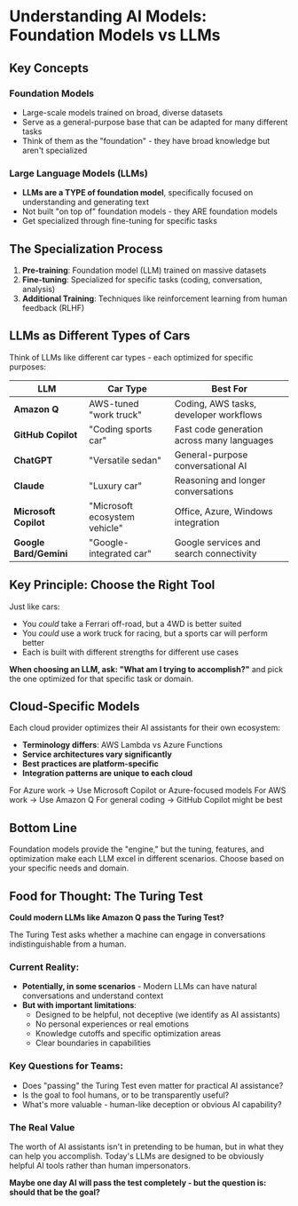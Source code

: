 # Understanding AI Models: Foundation Models vs LLMs

## Key Concepts

### Foundation Models
- Large-scale models trained on broad, diverse datasets
- Serve as a general-purpose base that can be adapted for many different tasks
- Think of them as the "foundation" - they have broad knowledge but aren't specialized

### Large Language Models (LLMs)
- **LLMs are a TYPE of foundation model**, specifically focused on understanding and generating text
- Not built "on top of" foundation models - they ARE foundation models
- Get specialized through fine-tuning for specific tasks

## The Specialization Process

1. **Pre-training**: Foundation model (LLM) trained on massive datasets
2. **Fine-tuning**: Specialized for specific tasks (coding, conversation, analysis)
3. **Additional Training**: Techniques like reinforcement learning from human feedback (RLHF)

## LLMs as Different Types of Cars

Think of LLMs like different car types - each optimized for specific purposes:

| LLM | Car Type | Best For |
|-----|----------|----------|
| **Amazon Q** | AWS-tuned "work truck" | Coding, AWS tasks, developer workflows |
| **GitHub Copilot** | "Coding sports car" | Fast code generation across many languages |
| **ChatGPT** | "Versatile sedan" | General-purpose conversational AI |
| **Claude** | "Luxury car" | Reasoning and longer conversations |
| **Microsoft Copilot** | "Microsoft ecosystem vehicle" | Office, Azure, Windows integration |
| **Google Bard/Gemini** | "Google-integrated car" | Google services and search connectivity |

## Key Principle: Choose the Right Tool

Just like cars:
- You *could* take a Ferrari off-road, but a 4WD is better suited
- You *could* use a work truck for racing, but a sports car will perform better
- Each is built with different strengths for different use cases

**When choosing an LLM, ask: "What am I trying to accomplish?"** and pick the one optimized for that specific task or domain.

## Cloud-Specific Models

Each cloud provider optimizes their AI assistants for their own ecosystem:

- **Terminology differs**: AWS Lambda vs Azure Functions
- **Service architectures vary significantly**
- **Best practices are platform-specific**
- **Integration patterns are unique to each cloud**

For Azure work → Use Microsoft Copilot or Azure-focused models
For AWS work → Use Amazon Q
For general coding → GitHub Copilot might be best

## Bottom Line

Foundation models provide the "engine," but the tuning, features, and optimization make each LLM excel in different scenarios. Choose based on your specific needs and domain.

## Food for Thought: The Turing Test

**Could modern LLMs like Amazon Q pass the Turing Test?**

The Turing Test asks whether a machine can engage in conversations indistinguishable from a human.

### Current Reality:
- **Potentially, in some scenarios** - Modern LLMs can have natural conversations and understand context
- **But with important limitations**:
  - Designed to be helpful, not deceptive (we identify as AI assistants)
  - No personal experiences or real emotions
  - Knowledge cutoffs and specific optimization areas
  - Clear boundaries in capabilities

### Key Questions for Teams:
- Does "passing" the Turing Test even matter for practical AI assistance?
- Is the goal to fool humans, or to be transparently useful?
- What's more valuable - human-like deception or obvious AI capability?

### The Real Value
The worth of AI assistants isn't in pretending to be human, but in what they can help you accomplish. Today's LLMs are designed to be obviously helpful AI tools rather than human impersonators.

**Maybe one day AI will pass the test completely - but the question is: should that be the goal?**
